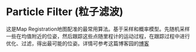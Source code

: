 # Particle Filter (粒子滤波)
这是Map Registration地图配准的最常用算法。基于采样和概率模型。先随机采样一些在均值附近的位姿，然后跟踪这些点随里程计的运动过程，在跟踪过程中进行优化、过滤，得出最可能的位姿。详情可参考这篇博客园的[博客](http://www.cnblogs.com/sanmenyi/p/7091978.html)
